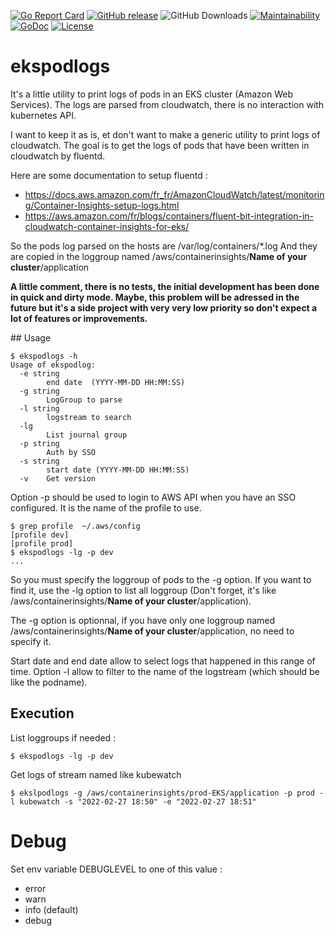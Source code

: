 [![Go Report Card](https://goreportcard.com/badge/github.com/sgaunet/ekspodlogs)](https://goreportcard.com/report/github.com/sgaunet/ekspodlogs)
[![GitHub release](https://img.shields.io/github/release/sgaunet/ekspodlogs.svg)](https://github.com/sgaunet/ekspodlogs/releases/latest)
![GitHub Downloads](https://img.shields.io/github/downloads/sgaunet/ekspodlogs/total)
[![Maintainability](https://api.codeclimate.com/v1/badges/76c5370f5d48ee2f04eb/maintainability)](https://codeclimate.com/github/sgaunet/ekspodlogs/maintainability)
[![GoDoc](https://godoc.org/github.com/sgaunet/ekspodlogs?status.svg)](https://godoc.org/github.com/sgaunet/ekspodlogs)
[![License](https://img.shields.io/github/license/sgaunet/ekspodlogs.svg)](LICENSE)

# ekspodlogs

It's a little utility to print logs of pods in an EKS cluster (Amazon Web Services). The logs are parsed from cloudwatch, there is no interaction with kubernetes API.

I want to keep it as is, et don't want to make a generic utility to print logs of cloudwatch. The goal is to get the logs of pods that have been written in cloudwatch by fluentd. 

Here are some documentation to setup fluentd :

* https://docs.aws.amazon.com/fr_fr/AmazonCloudWatch/latest/monitoring/Container-Insights-setup-logs.html
* https://aws.amazon.com/fr/blogs/containers/fluent-bit-integration-in-cloudwatch-container-insights-for-eks/


So the pods log parsed on the hosts are /var/log/containers/*.log
And they are copied in the loggroup named /aws/containerinsights/**Name of your cluster**/application


**A little comment, there is no tests, the initial development has been done in quick and dirty mode. Maybe, this problem will be adressed in the future but it's a side project with very very low priority so don't expect a lot of features or improvements.**

## Usage

```
$ ekspodlogs -h
Usage of ekspodlog:
  -e string
        end date  (YYYY-MM-DD HH:MM:SS)
  -g string
        LogGroup to parse
  -l string
        logstream to search
  -lg
        List journal group
  -p string
        Auth by SSO
  -s string
        start date (YYYY-MM-DD HH:MM:SS)
  -v    Get version
```

Option -p should be used to login to AWS API when you have an SSO configured. It is the name of the profile to use.

```
$ grep profile  ~/.aws/config 
[profile dev]
[profile prod]
$ ekspodlogs -lg -p dev
...
```

So you must specify the loggroup of pods to the -g option. If you want to find it, use the -lg option to list all loggroup (Don't forget, it's like /aws/containerinsights/**Name of your cluster**/application).

The -g option is optionnal, if you have only one loggroup named /aws/containerinsights/**Name of your cluster**/application, no need to specify it.

Start date and end date allow to select logs that happened in this range of time. 
Option -l allow to filter to the name of the logstream (which should be like the podname).


## Execution 

List loggroups if needed :

```
$ ekspodlogs -lg -p dev
```

Get logs of stream named like kubewatch

```
$ ekslpodlogs -g /aws/containerinsights/prod-EKS/application -p prod -l kubewatch -s "2022-02-27 18:50" -e "2022-02-27 18:51"
```


# Debug

Set env variable DEBUGLEVEL to one of this value :

* error
* warn
* info (default)
* debug

